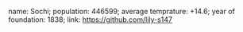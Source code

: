 name: Sochi;
population: 446599;
average temprature: +14.6;
year of foundation: 1838;
link: https://github.com/lily-s147
